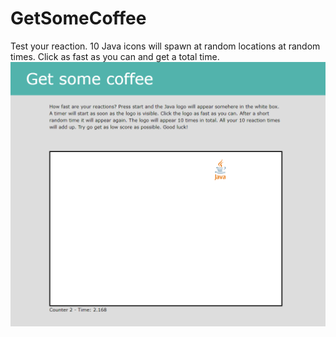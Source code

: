 # GetSomeCoffee
Test your reaction. 10 Java icons will spawn at random locations at random times. Click as fast as you can and get a total time.
![Screenshot](screen.PNG)


